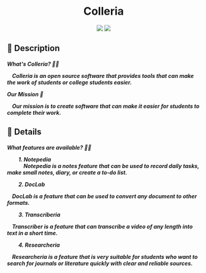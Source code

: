 <div align="center">
    <h1>Colleria</h1>
</div>

<div align="center">
    <img src="https://img.shields.io/badge/Python-FFD43B?style=for-the-badge&logo=python&logoColor=blue" /> 
    <img src="https://img.shields.io/badge/Visual_Studio_Code-0078D4?style=for-the-badge&logo=visual%20studio%20code&logoColor=white" />
</div>

<h2>
    📝 Description
    <h5>
        <b>What's Colleria? 🤷🏻</b>
        <p>&nbsp;&nbsp;&nbsp;&nbsp;Colleria is an open source software that provides tools that can make the work of students or college students easier.</p>
        <b>Our Mission 📜</b>
        <p>&nbsp;&nbsp;&nbsp;&nbsp;Our mission is to create software that can make it easier for students to complete their work.</p>
    </h5>
</h2>

<h2>
    📖 Details
    <h5>
        <b>What features are available? 🤷🏻</b>
        <p>&nbsp;&nbsp;&nbsp;&nbsp;&nbsp;&nbsp;&nbsp;&nbsp;
            1. Notepedia <br>&nbsp;&nbsp;&nbsp;&nbsp;&nbsp;&nbsp;&nbsp;&nbsp;&nbsp;&nbsp;&nbsp;&nbsp;
            Notepedia is a notes feature that can be used to record daily tasks, make small notes, diary, or create a to-do list.
        </p>
        <p>&nbsp;&nbsp;&nbsp;&nbsp;&nbsp;&nbsp;&nbsp;&nbsp;
            2. DocLab
            <p>&nbsp;&nbsp;&nbsp;&nbsp;DocLab is a feature that can be used to convert any document to other formats.</p>
        </p>
        <p>&nbsp;&nbsp;&nbsp;&nbsp;&nbsp;&nbsp;&nbsp;&nbsp;
            3. Transcriberia
            <p>&nbsp;&nbsp;&nbsp;&nbsp;Transcriber is a feature that can transcribe a video of any length into text in a short time.</p>
        </p>
        <p>&nbsp;&nbsp;&nbsp;&nbsp;&nbsp;&nbsp;&nbsp;&nbsp;
            4. Researcheria
            <p>&nbsp;&nbsp;&nbsp;&nbsp;Researcheria is a feature that is very suitable for students who want to search for journals or literature quickly with clear and reliable sources.</p>
        </p>
    </h5>
</h2>
